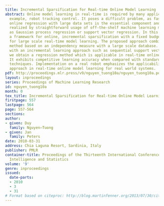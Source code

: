 ```yaml
---
title: Incremental Sparsification for Real-time Online Model Learning
abstract: Online model learning in real-time is required by many applications, for
  example, robot tracking control. It poses a difficult problem, as fast and incremental
  online regression with large data sets is the essential component and cannot be
  realized by straightforward usage of off-the-shelf machine learning methods such
  as Gaussian process regression or support vector regression. In this paper, we propose
  a framework for online, incremental sparsification with a fixed budget designed
  for large scale real-time model learning. The proposed approach combines a sparsification
  method based on an independency measure with a large scale database. In combination
  with an incremental learning approach such as sequential support vector regression,
  we obtain a regression method which is applicable in real-time online learning.
  It exhibits competitive learning accuracy when compared with standard regression
  techniques. Implementation on a real robot emphasizes the applicability of the proposed
  approach in real-time online model learning for real world systems.
pdf: http://proceedings.mlr.press/v9/nguyen_tuong10a/nguyen_tuong10a.pdf
layout: inproceedings
series: Proceedings of Machine Learning Research
id: nguyen_tuong10a
month: 0
tex_title: Incremental Sparsification for Real-time Online Model Learning
firstpage: 557
lastpage: 564
page: 557-564
sections: 
author:
- given: Duy
  family: Nguyen–Tuong
- given: Jan
  family: Peters
date: 2010-03-31
address: Chia Laguna Resort, Sardinia, Italy
publisher: PMLR
container-title: Proceedings of the Thirteenth International Conference on Artificial
  Intelligence and Statistics
volume: '9'
genre: inproceedings
issued:
  date-parts:
  - 2010
  - 3
  - 31
# Format based on citeproc: http://blog.martinfenner.org/2013/07/30/citeproc-yaml-for-bibliographies/
---
```

